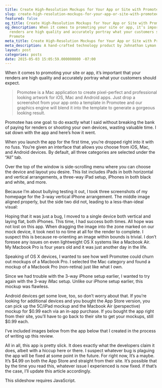 ```yaml
---
title: Create High-Resolution Mockups for Your App or Site with Promotee
slug: create-high-resolution-mockups-for-your-app-or-site-with-promotee
featured: false
og_title: Create High-Resolution Mockups for Your App or Site with Promotee – Johnathan.org
og_description: When it comes to promoting your site or app, it’s important that your
  renders are high quality and accurately portray what your customers should expect.
  Promote
meta_title: Create High-Resolution Mockups for Your App or Site with Promotee – Johnathan.org
meta_description: A hand-crafted technology product by Johnathan Lyman
layout: post
categories: posts
date: 2015-05-03 15:05:59.000000000 -07:00
---
```


When it comes to promoting your site or app, it’s important that your renders are high quality and accurately portray what your customers should expect.

> Promotee is a Mac application to create pixel-perfect and professional looking artwork for iOS, Mac and Android apps. Just drop a screenshot from your app onto a template in Promotee and our graphics engine will blend it into the template to generate a gorgeous looking result.

Promotee has one goal: to do exactly what I said without breaking the bank of paying for renders or shooting your own devices, wasting valuable time. I sat down with the app and here’s how it went.

When you launch the app for the first time, you’re dropped right into it with no fuss. You’re given an interface that allows you choose from iOS, Mac, and Android devices. By default, all three categories are selected under the “All” tab.

Over the top of the window is side-scrolling menu where you can choose the device and layout you desire. This list includes iPads in both horizontal and vertical arrangements, a three-way iPad setup, iPhones in both black and white, and more.

Because I’m about bullying testing it out, I took three screenshots of my homepage for the 3-way vertical iPhone arrangement. The middle image aligned properly, but the side two did not, leading to a less-than-ideal visual:



Hoping that it was just a bug, I moved to a single device both vertical and laying flat, both iPhones. This time, I had success both times. All hope was not lost on this app. When dragging the image into the zone marked on our mock device, it took next to no time at all for the render to complete. I suspect this is because re-orienting an image within bounds is trivial. I don’t foresee any issues on even lightweight OS X systems like a Macbook Air. My Macbook Pro is four years old and it was just another day in the life.

Speaking of OS X devices, I wanted to see how well Promotee could churn out mockups of a Macbook Pro. I selected the Mac category and found a mockup of a Macbook Pro (non-retina) just like what I own.

Since we had trouble with the 3-way iPhone setup earlier, I wanted to try again with the 3-way iMac setup. Unlike our iPhone setup earlier, this mockup was flawless.

Android devices get some love, too, so don’t worry about that. If you’re looking for additional devices and you bought the App Store version, you can pick up the 5C/iPad mockup and the Macbook Air (perspective) mockup for $0.99 each via an in-app purchase. If you bought the app right from their site, you’ll have to go back to their site to get your mockups, still $0.99 each.

I’ve included images below from the app below that I created in the process of writing up this review.

All in all, this app is pretty slick. It does exactly what the developers claim it does, albeit with a hiccup here or there. I suspect whatever bug is plaguing the app will be fixed at some point in the future. For right now, It’s a maybe. It’s $4.99 on both the App Store and straight from their site. It’s possible that by the time you read this, whatever issue I experienced is now fixed. if that’s the case, I’ll update this article accordingly.

This slideshow requires JavaScript.

